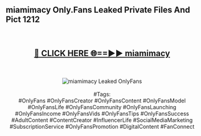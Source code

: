<h2>miamimacy Only.Fans Leaked Private Files And Pict 1212</h2>
<br>
<div align="center">
<h2><a href="https://mediafiles.top/miamimacy" rel="nofollow">🔴 CLICK HERE 🌐==►► miamimacy</a></h2>
<br>
<br>
<a href="https://mediafiles.top/miamimacy" rel="nofollow" data-target="animated-image.originalLink"><img src="https://i.ibb.co.com/WyWwxjT/player-gif2.gif" alt="miamimacy Leaked OnlyFans" style="max-width: 100%; display: inline-block;" data-target="animated-image.originalImage"></a>
<br><br>
#Tags:
<br>
#OnlyFans #OnlyFansCreator #OnlyFansContent #OnlyFansModel #OnlyFansLife #OnlyFansCommunity #OnlyFansLaunching #OnlyFansIncome #OnlyFansVids #OnlyFansTips #OnlyFansSuccess #AdultContent #ContentCreator #InfluencerLife #SocialMediaMarketing #SubscriptionService #OnlyFansPromotion #DigitalContent #FanConnect
</div>
<br>